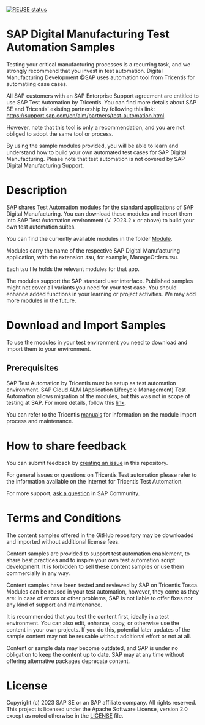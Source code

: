 
[![REUSE status](https://api.reuse.software/badge/github.com/SAP-samples/digital-manufacturing-test-automation-samples)](https://api.reuse.software/info/github.com/SAP-samples/digital-manufacturing-test-automation-samples)

# SAP Digital Manufacturing Test Automation Samples
Testing your critical manufacturing processes is a recurring task, and we strongly recommend that you invest in test automation. Digital Manufacturing Development @SAP uses automation tool from Tricentis for automatiing case cases.

All SAP customers with an SAP Enterprise Support agreement are entitled to use SAP Test Automation by Tricentis. You can find more details about SAP SE and Tricentis' existing partnership by following this link: https://support.sap.com/en/alm/partners/test-automation.html.

However, note that this tool is only a recommendation, and you are not obliged to adopt the same tool or process. 

By using the sample modules provided, you will be able to learn and understand how to build your own automated test cases for SAP Digital Manufacturing. Please note that test automation is not covered by SAP Digital Manufacturing Support.

# Description
SAP shares Test Automation modules for the standard applications of SAP Digital Manufacturing. 
You can download these modules and import them into SAP Test Automation environment (V. 2023.2.x or above) to build your own test automation suites. 

You can find the currently available modules in the folder [Module](Module). 

Modules carry the name of the respective SAP Digital Manufacturing application, with the extension .tsu, for example, ManageOrders.tsu. 

Each tsu file holds the relevant modules for that app. 

The modules support the SAP standard user interface. Published samples might not cover all variants you need for your test case. You should enhance added functions in your learning or project activities. We may add more modules in the future.


# Download and Import Samples
To use the modules in your test environment you need to download and import them to your environment.
## Prerequisites 
SAP Test Automation by Tricentis must be setup as test automation environment. SAP Cloud ALM (Application Lifecycle Management) Test Automation allows migration of the modules, but this was not in scope of testing at SAP. For more details, follow this [link](https://support.sap.com/en/alm/sap-cloud-alm/implementation.html?anchorId=section_111831259). 

You can refer to the Tricentis [manuals](https://documentation.tricentis.com/tosca/2320/en/content/resources/webhelp/cover_web.htm) for information on the module import process and maintenance.

# How to share feedback
You can submit feedback by [creating an issue](https://github.com/SAP-samples/digital-manufacturing-test-automation-samples/issues) in this repository.

For general issues or questions on Tricentis Test automation please refer to the information available on the internet for Tricentis Test Automation.

For more support, [ask a question](https://answers.sap.com/questions/ask.html) in SAP Community.

# Terms and Conditions
The content samples offered in the GitHub repository may be downloaded and imported without additional license fees. 

Content samples are provided to support test automation enablement, to share best practices and to inspire your own test automation script development. It is forbidden to sell these content samples or use them commercially in any way. 

Content samples have been tested and reviewed by SAP on Tricentis Tosca. Modules can be reused in your test automation, however, they come as they are: In case of errors or other problems, SAP is not liable to offer fixes nor any kind of support and maintenance. 

It is recommended that you test the content first, ideally in a test environment. You can also edit, enhance, copy, or otherwise use the content in your own projects. If you do this, potential later updates of the sample content may not be reusable without additional effort or not at all.

Content or sample data may become outdated, and SAP is under no obligation to keep the content up to date. SAP may at any time without offering alternative packages deprecate content.


# License
Copyright (c) 2023 SAP SE or an SAP affiliate company. All rights reserved. This project is licensed under the Apache Software License, version 2.0 except as noted otherwise in the [LICENSE](https://github.com/SAP-samples/analytics-cloud-datasphere-community-content/blob/main/LICENSE) file.
